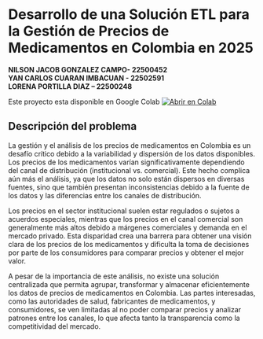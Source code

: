 # Desarrollo de una Solución ETL para la Gestión de Precios de Medicamentos en Colombia en 2025

**NILSON JACOB GONZALEZ CAMPO- 22500452**  
**YAN CARLOS CUARAN IMBACUAN - 22502591**  
**LORENA PORTILLA DIAZ – 22500248**

Este proyecto esta disponible en Google Colab
[![Abrir en Colab](https://colab.research.google.com/assets/colab-badge.svg)](https://colab.research.google.com/github/njacob1001/etl-project/blob/main/notebooks/proyectoETL.ipynb)


## Descripción del problema

La gestión y el análisis de los precios de medicamentos en Colombia es un desafío crítico debido a 
la variabilidad y dispersión de los datos disponibles. Los precios de los medicamentos varían 
significativamente dependiendo del canal de distribución (institucional vs. comercial). Este hecho 
complica aún más el análisis, ya que los datos no solo están dispersos en diversas fuentes, sino que 
también presentan inconsistencias debido a la fuente de los datos y las diferencias entre los canales 
de distribución.

Los precios en el sector institucional suelen estar regulados o sujetos a acuerdos especiales, 
mientras que los precios en el canal comercial son generalmente más altos debido a márgenes 
comerciales y demanda en el mercado privado. Esta disparidad crea una barrera para obtener una 
visión clara de los precios de los medicamentos y dificulta la toma de decisiones por parte de los 
consumidores para comparar precios y obtener el mejor valor.

A pesar de la importancia de este análisis, no existe una solución centralizada que permita agrupar, 
transformar y almacenar eficientemente los datos de precios de medicamentos en Colombia. Las 
partes interesadas, como las autoridades de salud, fabricantes de medicamentos, y consumidores, 
se ven limitadas al no poder comparar precios y analizar patrones entre los canales, lo que afecta 
tanto la transparencia como la competitividad del mercado.
